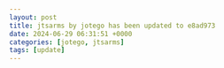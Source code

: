 ```yaml
---
layout: post
title: jtsarms by jotego has been updated to e8ad973
date: 2024-06-29 06:31:51 +0000
categories: [jotego, jtsarms]
tags: [update]
---
```


